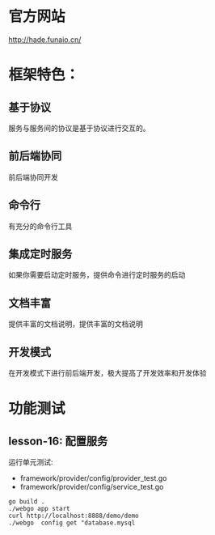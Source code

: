 # 官方网站

http://hade.funaio.cn/

# 框架特色：

## 基于协议

服务与服务间的协议是基于协议进行交互的。

## 前后端协同

前后端协同开发

## 命令行

有充分的命令行工具

## 集成定时服务

如果你需要启动定时服务，提供命令进行定时服务的启动

## 文档丰富

提供丰富的文档说明，提供丰富的文档说明

## 开发模式

在开发模式下进行前后端开发，极大提高了开发效率和开发体验

# 功能测试

## lesson-16: 配置服务
运行单元测试: 
* framework/provider/config/provider_test.go
* framework/provider/config/service_test.go
```shell
go build .
./webgo app start
curl http://localhost:8888/demo/demo
./webgo  config get "database.mysql
```